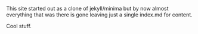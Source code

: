 This site started out as a clone of jekyll/minima but by now almost everything that was there is gone leaving just a single index.md for content.

Cool stuff.

